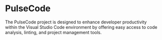 # PulseCode
The PulseCode project is designed to enhance developer productivity within the Visual Studio Code environment by offering easy access to code analysis, linting, and project management tools. 
